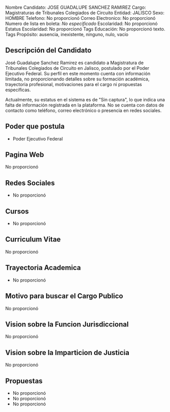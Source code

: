 Nombre Candidato: JOSE GUADALUPE SANCHEZ RAMIREZ
Cargo: Magistraturas de Tribunales Colegiados de Circuito
Entidad: JALISCO
Sexo: HOMBRE
Telefono: No proporcionó
Correo Electronico: No proporcionó
Numero de lista en boleta: *No especificado*
Escolaridad: No proporcionó
Estatus Escolaridad: No proporcionó
Tags Educación: No proporcionó texto.
Tags Propósito: ausencia, inexistente, ninguno, nulo, vacío


## Descripción del Candidato 

José Guadalupe Sanchez Ramirez es candidato a Magistratura de Tribunales Colegiados de Circuito en Jalisco, postulado por el Poder Ejecutivo Federal. Su perfil en este momento cuenta con información limitada, no proporcionando detalles sobre su formación académica, trayectoria profesional, motivaciones para el cargo ni propuestas específicas. 

Actualmente, su estatus en el sistema es de "Sin captura", lo que indica una falta de información registrada en la plataforma. No se cuenta con datos de contacto como teléfono, correo electrónico o presencia en redes sociales.


## Poder que postula

- Poder Ejecutivo Federal


## Pagina Web

No proporcionó


## Redes Sociales

- No proporcionó


## Cursos

- No proporcionó


## Curriculum Vitae

No proporcionó


## Trayectoria Academica

- No proporcionó


## Motivo para buscar el Cargo Publico

No proporcionó


## Vision sobre la Funcion Jurisdiccional

No proporcionó


## Vision sobre la Imparticion de Justicia

No proporcionó


## Propuestas

- No proporcionó
- No proporcionó
- No proporcionó

